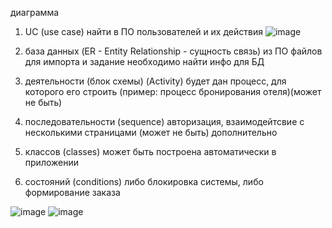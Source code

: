 диаграмма
1. UC (use case)
найти в ПО пользователей и их действия
![image](https://github.com/Banstra/exam/assets/97594123/6538a667-9c23-4d6c-8927-215b45b1ef40)

2. база данных (ER - Entity Relationship - сущность связь) 
из ПО файлов для импорта и задание необходимо найти инфо для БД
3. деятельности (блок схемы) (Activity)
будет дан процесс, для которого его строить (пример: процесс бронирования отеля)(может не быть)
4. последовательности (sequence)
авторизация, взаимодейтсвие с несколькими страницами  (может не быть)
дополнительно
5. классов (classes) 
может быть построена автоматически в приложении
6. состояний (conditions)
либо блокировка системы, либо формирование заказа

![image](https://github.com/Banstra/exam/assets/97594123/28c01561-c446-4916-80dc-62ae7093314c)
![image](https://github.com/Banstra/exam/assets/97594123/140c015b-9c85-4eaf-813b-3d282b90c126)

